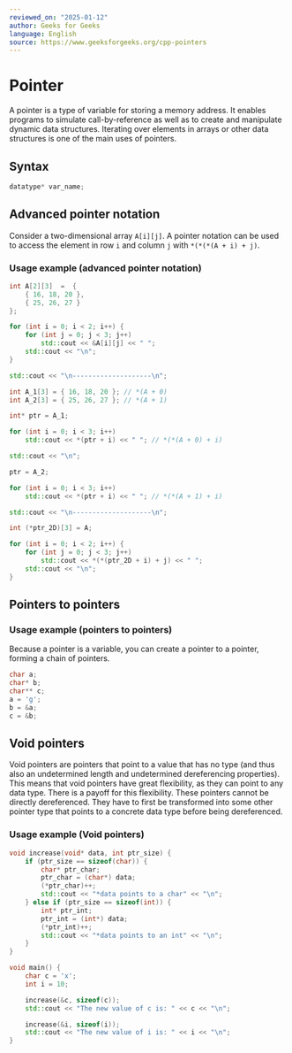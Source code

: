 ```yaml
---
reviewed_on: "2025-01-12"
author: Geeks for Geeks
language: English
source: https://www.geeksforgeeks.org/cpp-pointers
---
```


# Pointer

A pointer is a type of variable for storing a memory address. It enables programs to simulate call-by-reference as well as to create and manipulate dynamic data structures. Iterating over elements in arrays or other data structures is one of the main uses of pointers.

## Syntax

```c++
datatype* var_name;
```

## Advanced pointer notation

Consider a two-dimensional array `A[i][j]`. A pointer notation can be used to access the element in row `i` and column `j` with `*(*(*(A + i) + j)`.

### Usage example (advanced pointer notation)

```c++
int A[2][3]  =  {
	{ 16, 18, 20 },
	{ 25, 26, 27 }
};

for (int i = 0; i < 2; i++) {
	for (int j = 0; j < 3; j++)
		std::cout << &A[i][j] << " ";
	std::cout << "\n";
}

std::cout << "\n--------------------\n";

int A_1[3] = { 16, 18, 20 }; // *(A + 0)
int A_2[3] = { 25, 26, 27 }; // *(A + 1)

int* ptr = A_1;

for (int i = 0; i < 3; i++)
	std::cout << *(ptr + i) << " "; // *(*(A + 0) + i)

std::cout << "\n";

ptr = A_2;

for (int i = 0; i < 3; i++)
	std::cout << *(ptr + i) << " "; // *(*(A + 1) + i)

std::cout << "\n--------------------\n";

int (*ptr_2D)[3] = A;

for (int i = 0; i < 2; i++) {
	for (int j = 0; j < 3; j++)
		std::cout << *(*(ptr_2D + i) + j) << " ";
	std::cout << "\n";
}
```

## Pointers to pointers

### Usage example (pointers to pointers)

Because a pointer is a variable, you can create a pointer to a pointer, forming a chain of pointers.

```c++
char a;
char* b;
char** c;
a = 'g';
b = &a;
c = &b;
```

## Void pointers

Void pointers are pointers that point to a value that has no type (and thus also an undetermined length and undetermined dereferencing properties). This means that void pointers have great flexibility, as they can point to any data type. There is a payoff for this flexibility. These pointers cannot be directly dereferenced. They have to first be transformed into some other pointer type that points to a concrete data type before being dereferenced.

### Usage example (Void pointers)

```c++
void increase(void* data, int ptr_size) {
	if (ptr_size == sizeof(char)) {
		char* ptr_char;
		ptr_char = (char*) data;
		(*ptr_char)++;
		std::cout << "*data points to a char" << "\n";
	} else if (ptr_size == sizeof(int)) {
		int* ptr_int;
		ptr_int = (int*) data;
		(*ptr_int)++;
		std::cout << "*data points to an int" << "\n";
	}
}

void main() {
	char c = 'x';
	int i = 10;

	increase(&c, sizeof(c));
	std::cout << "The new value of c is: " << c << "\n";

	increase(&i, sizeof(i));
	std::cout << "The new value of i is: " << i << "\n";
}
```
